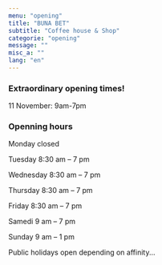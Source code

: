 ```yaml
---
menu: "opening"
title: "BUNA BET"
subtitle: "Coffee house & Shop"
categorie: "opening"
message: ""
misc_a: ""
lang: "en"
---
```


### Extraordinary opening times!

11 November: 9am-7pm

### Openning hours

Monday closed

Tuesday 8:30 am – 7 pm

Wednesday 8:30 am – 7 pm

Thursday 8:30 am – 7 pm

Friday 8:30 am – 7 pm

Samedi 9 am – 7 pm

Sunday 9 am – 1 pm

Public holidays open depending on affinity...



